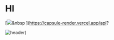 # HI 

[<img src="https://img.shields.io/badge/Beginner-#000000?style=flat-square&logo=Tesla&logoColor=white"/></a>&nbsp
](https://capsule-render.vercel.app/api?

![header](https://capsule-render.vercel.app/api?type=wave&color=F7EFE9&height=300&section=header&text=%20phs2201&fontSize=80))

